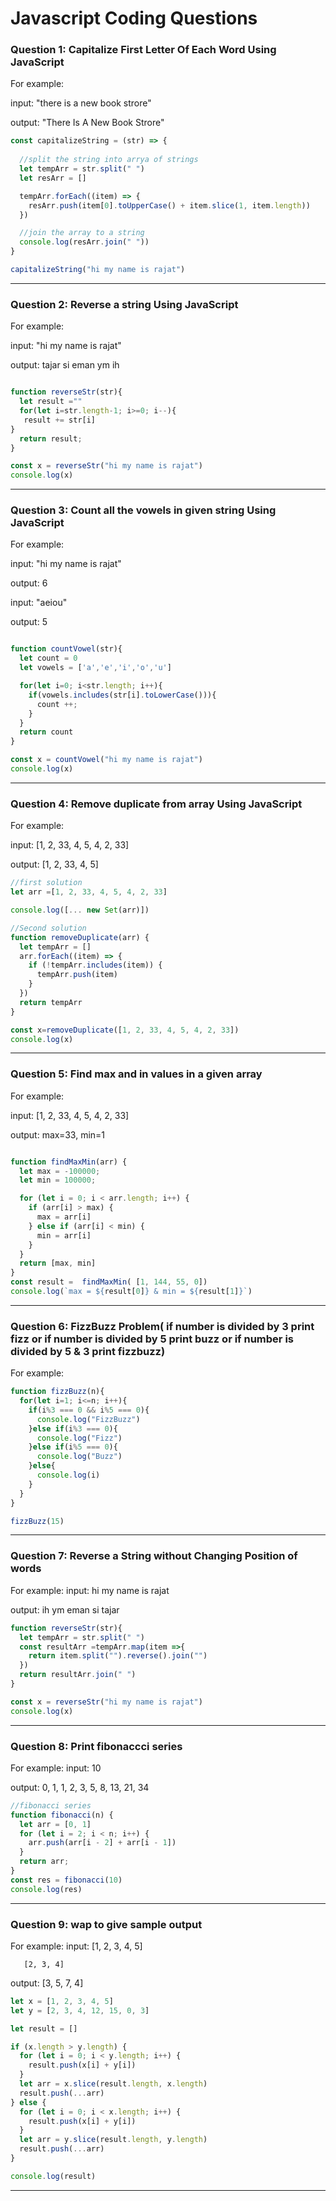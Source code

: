 
# Javascript Coding Questions


### Question 1: Capitalize First Letter Of Each Word Using JavaScript
For example: 

input: "there is a new book strore"

output: "There Is A New Book Strore"  

```javascript
const capitalizeString = (str) => {
  
  //split the string into arrya of strings
  let tempArr = str.split(" ")
  let resArr = []

  tempArr.forEach((item) => {
    resArr.push(item[0].toUpperCase() + item.slice(1, item.length))
  })

  //join the array to a string
  console.log(resArr.join(" "))
}

capitalizeString("hi my name is rajat")

```
___

### Question 2: Reverse a string Using JavaScript
For example: 

input: "hi my name is rajat"

output: tajar si eman ym ih  

```javascript

function reverseStr(str){
  let result =""
  for(let i=str.length-1; i>=0; i--){
   result += str[i]
}
  return result;
}

const x = reverseStr("hi my name is rajat")
console.log(x)

```
___

### Question 3: Count all the vowels in given string Using JavaScript
For example: 

input: "hi my name is rajat"

output: 6  

input: "aeiou"

output: 5 

```javascript

function countVowel(str){
  let count = 0
  let vowels = ['a','e','i','o','u']

  for(let i=0; i<str.length; i++){
    if(vowels.includes(str[i].toLowerCase())){
      count ++;
    }
  }
  return count
}

const x = countVowel("hi my name is rajat")
console.log(x)

```
___
### Question 4: Remove duplicate from array Using JavaScript
For example: 

input: [1, 2, 33, 4, 5, 4, 2, 33]

output: [1, 2, 33, 4, 5]

```javascript
//first solution
let arr =[1, 2, 33, 4, 5, 4, 2, 33]

console.log([... new Set(arr)])
```

```javascript
//Second solution
function removeDuplicate(arr) {
  let tempArr = []
  arr.forEach((item) => {
    if (!tempArr.includes(item)) {
      tempArr.push(item)
    }
  })
  return tempArr
}

const x=removeDuplicate([1, 2, 33, 4, 5, 4, 2, 33])
console.log(x)

```
___
### Question 5: Find max and in values in a given array
For example: 

input: [1, 2, 33, 4, 5, 4, 2, 33]

output: max=33, min=1

```javascript

function findMaxMin(arr) {
  let max = -100000;
  let min = 100000;

  for (let i = 0; i < arr.length; i++) {
    if (arr[i] > max) {
      max = arr[i]
    } else if (arr[i] < min) {
      min = arr[i]
    }
  }
  return [max, min]
}
const result =  findMaxMin( [1, 144, 55, 0]) 
console.log(`max = ${result[0]} & min = ${result[1]}`)

```
___
### Question 6: FizzBuzz Problem( if number is divided by 3 print fizz or if number is divided by 5 print buzz or if number is divided by 5 & 3 print fizzbuzz)
For example: 

```javascript
function fizzBuzz(n){
  for(let i=1; i<=n; i++){
    if(i%3 === 0 && i%5 === 0){
      console.log("FizzBuzz")
    }else if(i%3 === 0){
      console.log("Fizz")
    }else if(i%5 === 0){
      console.log("Buzz")
    }else{
      console.log(i)
    }
  }
}

fizzBuzz(15)
```
___

### Question 7: Reverse a String without Changing Position of words
For example: 
input: hi my name is rajat

output: ih ym eman si tajar

```javascript
function reverseStr(str){
  let tempArr = str.split(" ")
  const resultArr =tempArr.map(item =>{
    return item.split("").reverse().join("")
  })
  return resultArr.join(" ")
}

const x = reverseStr("hi my name is rajat")
console.log(x)
```
___
### Question 8: Print fibonaccci series
For example: 
input: 10

output:  0, 1,  1,  2,  3, 5, 8, 13, 21, 34

```javascript
//fibonacci series
function fibonacci(n) {
  let arr = [0, 1]
  for (let i = 2; i < n; i++) {
    arr.push(arr[i - 2] + arr[i - 1])
  }
  return arr;
}
const res = fibonacci(10)
console.log(res)
```
___
### Question 9: wap to give sample output
For example: 
input: [1, 2, 3, 4, 5]

       [2, 3, 4]

output: [3, 5, 7, 4]

```javascript
let x = [1, 2, 3, 4, 5]
let y = [2, 3, 4, 12, 15, 0, 3]

let result = []

if (x.length > y.length) {
  for (let i = 0; i < y.length; i++) {
    result.push(x[i] + y[i])
  }
  let arr = x.slice(result.length, x.length)
  result.push(...arr)
} else {
  for (let i = 0; i < x.length; i++) {
    result.push(x[i] + y[i])
  }
  let arr = y.slice(result.length, y.length)
  result.push(...arr)
}

console.log(result)
```
___

